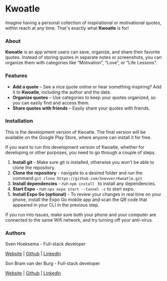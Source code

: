 # Kwoatle

Imagine having a personal collection of inspirational or motivational quotes, within reach at any time. That's exactly what **Kwoatle** is for!

### About

**Kwoatle** is an app where users can save, organize, and share their favorite quotes. Instead of storing quotes in separate notes or screenshots, you can organize them with categories like “Motivation”, “Love”, or “Life Lessons”.

### Features

-   **Add a quote** – See a nice quote online or hear something inspiring? Add it to **Kwoatle**, including the author and the date.
-   **Organize quotes** – Use categories to keep your quotes organized, so you can easily find and access them.
-   **Share quotes with friends** – Easily share your quotes with friends.

### Installation

This is the development version of Kwoatle. The final version will be available on the Google Play Store, where anyone can install it for free.

If you want to run this development version of Kwoatle, whether for developing or other purposes, you need to go through a couple of steps.

1. **Install git** - Make sure git is installed, otherwise you won't be able to clone the repository.
2. **Clone the repository** - navigate to a desired folder and run the command `git clone https://github.com/Snevver/Kwoatle.git`
3. **Install dependencies** - run `npm install
` to install any dependencies.
4. **Start Expo** - run `npx expo start --tunnel -c` to start expo.
5. **Install Expo Go (optional)** - To review your changes in real time on your phone, install the Expo Go mobile app and scan the QR code that appeared in your CLI in the previous step.

If you run into issues, make sure both your phone and your computer are connected to the same Wifi network, and try turning off your anti-virus.

### Authors

Sven Hoeksema - Full-stack developer

[Website](https://snevver.github.io/) | [Github](https://github.com/Snevver) | [LinkedIn](https://www.linkedin.com/in/sven-hoeksema/)

Son Bram van der Burg - Full-stack developer

[Website](https://vdburg.site/) | [Github](https://github.com/Penguin-09) | [LinkedIn](https://www.linkedin.com/in/son-bram/)
